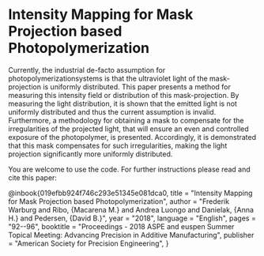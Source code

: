 # Intensity Mapping for Mask Projection based Photopolymerization

Currently, the industrial de-facto assumption for photopolymerizationsystems is that the ultraviolet light of the mask-projection is uniformly distributed. This paper presents a method for measuring this intensity field or distribution of this mask-projection. By measuring the light distribution, it is shown that the emitted light is not uniformly distributed and thus the current assumption is invalid. Furthermore, a methodology for obtaining a mask to compensate for the irregularities of the projected light, that will ensure an even and controlled exposure of the photopolymer, is presented. Accordingly, it is demonstrated that this mask compensates for such irregularities, making the light projection significantly more uniformly distributed.

You are welcome to use the code. For further instructions please read and cite this paper: 

@inbook{019efbb924f746c293e51345e081dca0,
  title     = "Intensity Mapping for Mask Projection based Photopolymerization",
  author    = "Frederik Warburg and Ribo, {Macarena M.} and Andrea Luongo and Danielak, {Anna H.} and Pedersen, {David B.}",
  year      = "2018",
  language  = "English",
  pages     = "92--96",
  booktitle = "Proceedings - 2018 ASPE and euspen Summer Topical Meeting: Advancing Precision in Additive Manufacturing",
  publisher = "American Society for Precision Engineering",
}


